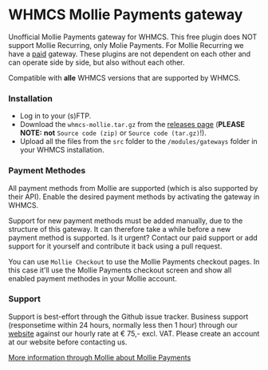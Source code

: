# WHMCS Mollie Payments gateway
Unofficial Mollie Payments gateway for WHMCS. This free plugin does NOT support Mollie Recurring, only Molie Payments. For Mollie Recurring we have a [paid](https://0100dev.nl/modules/whmcs#WHMCS%20Mollie%20Recurring) gateway. These plugins are not dependent on each other and can operate side by side, but also without each other.

Compatible with **alle** WHMCS versions that are supported by WHMCS.

### Installation
+ Log in to your (s)FTP.
+ Download the `whmcs-mollie.tar.gz` from the [releases page](https://github.com/0100Dev/WHMCS-Mollie/releases) (**PLEASE NOTE:** **not** `Source code (zip)` or `Source code (tar.gz)`!).
+ Upload all the files from the `src` folder to the `/modules/gateways` folder in your WHMCS installation.

### Payment Methodes
All payment methods from Mollie are supported (which is also supported by their API). Enable the desired payment methods by activating the gateway in WHMCS.

Support for new payment methods must be added manually, due to the structure of this gateway. It can therefore take a while before a new payment method is supported. Is it urgent? Contact our paid support or add support for it yourself and contribute it back using a pull request.

You can use `Mollie Checkout` to use the Mollie Payments checkout pages. In this case it'll use the Mollie Payments checkout screen and show all enabled payment methodes in your Mollie account.

### Support
Support is best-effort through the Github issue tracker. Business support (responsetime within 24 hours, normally less then 1 hour) through our [website](https://0100dev.nl/) against our hourly rate at € 75,- excl. VAT. Please create an account at our website before contacting us.

[More information through Mollie about Mollie Payments](https://www.mollie.com/en/payments)
